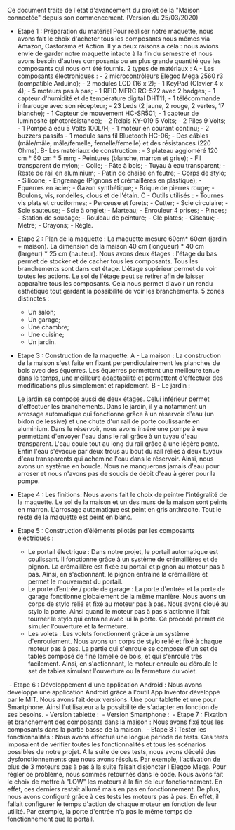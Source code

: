 Ce document traite de l'état d'avancement du projet de la "Maison connectée" depuis son commencement. (Version du 25/03/2020)
- Etape 1 : Préparation du matériel
	Pour réaliser notre maquette, nous avons fait le choix d'acheter tous les composants nous mêmes via Amazon, Castorama et Action. Il y a deux raisons à cela : nous avions envie de garder notre maquette intacte à la fin du semestre et nous avons besoin d'autres composants ou en plus grande quantité que les composants qui nous ont été fournis.
	2  types de matériaux :
	A - Les composants électroniques : 
		- 2 microcontrôleurs Elegoo Mega 2560 r3 (compatible Arduino);
		- 2 modules LCD (16 x 2);
		- 1 KeyPad (Clavier 4 x 4);
		- 5 moteurs pas à pas;
		- 1 RFID MFRC RC-522 avec 2 badges;
		- 1 capteur d'humidité et de température digital DHT11;
		- 1 télécommande infrarouge avec son récepteur;
		- 23 Leds (2 jaune, 2 rouge, 2 vertes, 17 blanche);
		-  1 Capteur de mouvement HC-SR501;
		- 1 capteur de luminosité (photorésistance);
		- 2 Relais KY-019 5 Volts;
		- 2 Piles 9 Volts;
		- 1 Pompe à eau 5 Volts 100L/H;
		- 1 moteur en courant continu;
		- 2 buzzers passifs
		- 1 module sans fil Bluetooth HC-06;
		- Des câbles (mâle/mâle, mâle/femelle, femelle/femelle) et des résistances (220 Ohms).
	B- Les matériaux de construction : 
		- 3 plateau aggloméré 120 cm * 60 cm * 5 mm;
		- Peintures (blanche, marron et grise);
		- Fil transparent de nylon;
		- Colle;
		- Pâte à bois;
		- Tuyau à eau transparent;
		- Reste de rail en aluminium;
		- Patin de chaise en feutre;
		- Corps de stylo;
		- Silicone;
		- Engrenage (Pignons et crémaillères en plastique);
		- Equerres en acier;
		- Gazon synthétique;
		- Brique de pierres rouge;
		- Boulons, vis, rondelles, clous et de l'étain.
	C - Outils utilisés : 
		- Tournes vis plats et cruciformes;
		- Perceuse et forets;
		- Cutter;
		- Scie circulaire;
		- Scie sauteuse; 
		- Scie à onglet;
		- Marteau;
		- Enrouleur 4 prises;
		- Pinces;
		- Station de soudage;
		- Rouleau de peinture;
		- Clé plates;
		- Ciseaux;
		- Mètre;
		- Crayons;
		- Règle.
- Etape 2 : Plan de la maquette :
	La maquette mesure 60cm* 60cm (jardin + maison). La dimension de la maison 40 cm (longueur) * 40 cm (largeur) * 25 cm (hauteur). 
	Nous avons deux étages : l'étage du bas permet de stocker et de cacher tous les composants. Tous les branchements sont dans cet étage. 
	L'étage supérieur permet de voir toutes les actions. Le sol de l'étage peut se retirer afin de laisser apparaître tous les composants. Cela nous permet d'avoir un rendu esthétique tout gardant la possibilité de voir les branchements. 
	5 zones distinctes : 
	- Un salon;
	- Un garage;
	- Une chambre;
	- Une cuisine;
	- Un jardin.
- Etape 3 : Construction de la maquette:
	A - La maison : 
La construction de la maison s'est faite en fixant perpendiculairement les planches de bois avec des équerres. Les équerres permettent une meilleure tenue dans le temps, une meilleure adaptabilité et permettent d'effectuer des modifications plus simplement et rapidement. 
	B - Le jardin :

	Le jardin se compose aussi de deux étages. Celui inférieur permet d'effectuer les branchements. Dans le jardin, il y a notamment un arrosage automatique qui fonctionne grâce à un réservoir d'eau (un bidon de lessive) et une chute d'un rail de porte coulissante en aluminium. Dans le réservoir, nous avons inséré une pompe à eau permettant d'envoyer l'eau dans le rail grâce à un tuyau d'eau transparent. L'eau coule tout au long du rail grâce à une légère pente. Enfin l'eau s'évacue par deux trous au bout du rail reliés à deux tuyaux d'eau transparents qui achemine l'eau dans le réservoir.
	Ainsi, nous avons un système en boucle. Nous ne manquerons jamais d'eau pour arroser et nous n'avons pas de soucis de débit d'eau à gérer pour la pompe.
  <img src="./img/img10.jpg" alt=""/>
- Etape 4 : Les finitions:
	Nous avons fait le choix de peintre l'intégralité de la maquette. Le sol de la maison et un des murs de la maison sont peints en marron. L'arrosage automatique est peint en gris anthracite. Tout le reste de la maquette est peint en blanc.
  <img src="./img/img1.jpg" alt=""/>
- Etape 5 : Construction d’éléments pilotés par les composants électriques : 
	- Le portail électrique :
	Dans notre projet, le portail automatique est coulissant. Il fonctionne grâce à un système de crémaillères et de pignon. La crémaillère est fixée au portail et pignon au moteur pas à pas. Ainsi, en s'actionnant, le pignon entraine la crémaillère et permet le mouvement du portail.
	- Le porte d’entrée / porte de garage : 
	La porte d'entrée et la porte de garage fonctionne globalement de la même manière. 
Nous avons un corps de stylo relié et fixé au moteur pas à pas. Nous avons cloué au stylo la porte. Ainsi quand le moteur pas à pas s'actionne il fait tourner le stylo qui entraine avec lui la porte. Ce procédé permet de simuler l'ouverture et la fermeture.
	- Les volets : 
	Les volets fonctionnent grâce à un système d'enroulement. Nous avons un corps de stylo relié et fixé à chaque moteur pas à pas. La partie qui s'enroule se compose d'un set de tables composé de fine lamelle de bois, et qui s'enroule très facilement.
	Ainsi, en s'actionnant, le moteur enroule ou déroule le set de tables simulant l'ouverture ou la fermeture du volet.
 <img src="./img/img3.jpg" alt=""/>
- Etape 6 : Développement d'une application Android : 
	Nous avons développé une application Android grâce à l'outil App Inventor développé par le MIT.
	Nous avons fait deux versions. Une pour tablette et une pour Smartphone. Ainsi l'utilisateur a la possibilité de s'adapter en fonction de ses besoins.
	- Version tablette :
  <img src="./img/img4.png" alt=""/>
	- Version Smartphone :
  <img src="./img/img9.png" alt=""/>
- Etape 7 : Fixation et branchement des composants dans la maison :
	Nous avons fixé tous les composants dans la partie basse de la maison.
<img src="./img/img2.jpg" alt=""/>
- Etape 8 : Tester les fonctionnalités :
	Nous avons effectué une longue période de tests. Ces tests imposaient de vérifier toutes les fonctionnalités et tous les scénarios possibles de notre projet. 
	A la suite de ces tests, nous avons décelé des dysfonctionnements  que nous avons résolus. Par exemple, l'activation de plus de 3 moteurs pas à pas à la suite faisait disjoncter l'Elegoo Mega. Pour régler ce problème, nous sommes retournés dans le code. Nous avons fait le choix de mettre à "LOW" les moteurs à la fin de leur fonctionnement. En effet, ces derniers restait allumé mais en pas en fonctionnement.
	De plus, nous avons configuré grâce à ces tests les moteurs pas à pas. En effet, il fallait configurer le temps d'action de chaque moteur en fonction de leur utilité. Par exemple, la porte d'entrée n'a pas le même temps de fonctionnement que le portail. 
	


